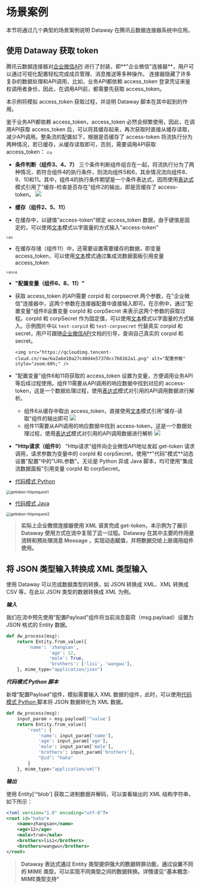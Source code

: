 # 场景案例

本节将通过几个典型的场景案例说明 Dataway 在腾讯云数据连接器系统中应用。

## 使用 Dataway 获取 token

腾讯云数据连接器对[企业微信API](https://work.weixin.qq.com/api/doc/90000/90135/90664) 进行了封装，即**"企业微信"连接器**，用户可以通过可视化配置轻松完成成员管理、消息推送等多种操作。
连接器隐藏了许多复杂的数据处理和API调用，比如，业务API都依赖 access_token 登录凭证来鉴权调用者身份，因此，在调用API前，都需要先获取 access_token。

本示例将模拟 access_token 获取过程，并说明 Dataway 脚本在其中起到的作用。

鉴于业务API都依赖 access_token，access_token 必然会频繁使用，因此，在调用API获取 access_token 后，可以将其缓存起来，再次获取时直接从缓存读取，减少API调用。整条流的配置如下，根据是否缓存了 access-token 将流执行分为两种情况，若已缓存，从缓存读取即可，否则，需要调用API获取 access_token：
<img src="https://qcloudimg.tencent-cloud.cn/raw/997cf2060875955447dcc04678f49ade.png" alt="流" style="zoom:50%;" />

- **条件判断（组件3、4、7）**
 三个条件判断组件组合在一起，将流执行分为了两种情况，若符合组件4的执行条件，则流向组件5和6，其余情况流向组件8、9、10和11。其中，组件4的执行条件期望是一个条件表达式，因而使用[表达式](../Dataway文档/表达式模式.md)模式引用了"缓存-检查是否存在"组件2的输出，即是否缓存了 access-token。
 ![](https://qcloudimg.tencent-cloud.cn/raw/29ed509c00a965d68cb90b5a808c5e7a.png)
 

- **缓存（组件2、5、11）**
 - 在缓存中，以键值"access-token"绑定 access_token 数据，由于键值是固定的，可以使用[文本](../Dataway文档/文本模式.md)模式以字面量的方式输入"access-token"
<img src="https://qcloudimg.tencent-cloud.cn/raw/5feb776c94333b5b67b8428d0fe6365a.png" alt="缓存" style="zoom:40%;" />
	
  - 在缓存存储（组件11）中，还需要设置需要缓存的数据，即变量 access_token，可以使用[文本](../Dataway文档/文本模式.md)模式通过集成流数据面板引用变量 access_token
<img src="https://qcloudimg.tencent-cloud.cn/raw/ec93031f0fe6f4f7c10e6d7377834952.png" alt="缓存存储" style="zoom:40%;" />


-  **"配置变量（组件6、8、11）"**
 -  获取 access_token 的API需要 corpid 和 corpsecret 两个参数，在"企业微信"连接器中，这两个参数在连接器配置中直接输入即可。在示例中，通过"配置变量"组件8设置变量 corpId 和 corpSecret 来表示这两个参数的获取过程。corpId 和 corpSecret 作为固定值，可以使用[文本](../Dataway文档/文本模式.md)模式以字面量的方式输入。示例图片中以 `test-corpid` 和 `test-corpsecret` 代替真实 corpid 和 secret，用户可跟随[企业微信API](https://developer.work.weixin.qq.com/document/path/91039)文档的引导，查询自己真实的 corpid 和 secret。
    
		<img src="https://qcloudimg.tencent-cloud.cn/raw/6a2a6e10a27c40d4e57370cc760162a1.png" alt="配置参数" style="zoom:60%;" />

 - "配置变量"组件6和11将获取的 access_token 设置为变量，方便调用业务API等后续过程使用。组件11需要从API调用的响应数据中找到对应的 access-token，这是一个数据处理过程，使用[表达式](../Dataway文档/表达式模式.md)模式对引用的API调用数据进行解析。
    - 组件6从缓存中取出 access_token，直接使用[文本](../Dataway文档/文本模式.md)模式引用"缓存-读取"组件的输出即可
![](https://qcloudimg.tencent-cloud.cn/raw/46d0a3b5140ff50474bb99094a17cb2f.png)
    - 组件11需要从API调用的响应数据中找到 access-token，这是一个数据处理过程，使用[表达式](../Dataway文档/表达式模式.md)模式对引用的API调用数据进行解析
![](https://qcloudimg.tencent-cloud.cn/raw/7c75478d679c4683ba85f8e5faaaa616.png)

- **"Http请求（组件9）**
"Http请求"组件向企业微信API地址发起 get-token 请求调用，请求参数为变量中的 corpId 和 corpSecret，使用**"代码"模式**动态设置"配置"中的"URL参数"。无论是 Python 异或 Java 脚本，均可使用"集成流数据面板"引用变量 corpId 和 corpSecret。
 - [代码模式 Python](../Dataway文档/代码模式Python.md)
 
  <img src="https://qcloudimg.tencent-cloud.cn/raw/5b19af735f2461cd47229fdfaa515543.png" alt="gettoken-httprequest1" style="zoom:70%;" />
	
 - [代码模式 Java](../Dataway文档/代码模式Java.md)
 
  <img src="https://qcloudimg.tencent-cloud.cn/raw/ee871e9a49bffb94d889d3b7d4ef80e6.png" alt="gettoken-httprequest2" style="zoom:70%;" />


> **实际上企业微信连接器使用 XML 语言完成 get-token，本示例为了展示 Dataway 使用方式在流中复现了这一过程。Dataway 在其中主要的作用是流转和预处理消息 Message ，实现动态赋值，并将数据交给上层调用组件使用。**

## 将 JSON 类型输入转换成 XML 类型输入

使用 Dataway 可以完成数据类型的转换，如 JSON 转换成 XML、XML 转换成 CSV 等，在此以 JSON 类型的数据转换成 XML 为例。

*__输入__*

我们在流中预先使用"配置Payload"组件将当前消息载荷（msg.payload）设置为 JSON 格式的 Entity 数据。

```python
def dw_process(msg):
    return Entity.from_value({
        'name': 'zhangsan',
				'age': 12,
				'male': True,
				'brothers': ['lisi', 'wangwu'],
    }, mime_type="application/json")
```

*__代码模式 Python 脚本__*

新增"配置Payload"组件，模拟需要输入 XML 数据的组件，此时，可以使用[代码模式 Python ](../Dataway文档/代码模式Python.md)脚本将 JSON 数据转化为 XML 数据。

```python
def dw_process(msg):
    input_param = msg.payload['^value']
    return Entity.from_value({
        'root': {
            'name': input_param['name'],
            'age': input_param['age'],
            'male': input_param['male'],
            'brothers': input_param['brothers'],
            "@id": "haha"
        }
    }, mime_type="application/xml")
```

*__输出__*

使用 Entity['^blob'] 获取二进制数据并解码，可以查看输出的 XML 结构字符串，如下所示：

```xml
<?xml version="1.0" encoding="utf-8"?>
<root id="haha">
    <name>zhangsan</name>
    <age>12</age>
    <male>true</male>
    <brothers>lisi</brothers>
    <brothers>wangwu</brothers>
</root>
```

> **Dataway 表达式通过 Entity 类型提供强大的数据转换功能，通过设置不同的 MIME 类型，可以实现不同类型之间的数据转换。详情请见"基本概念-MIME类型支持"**

